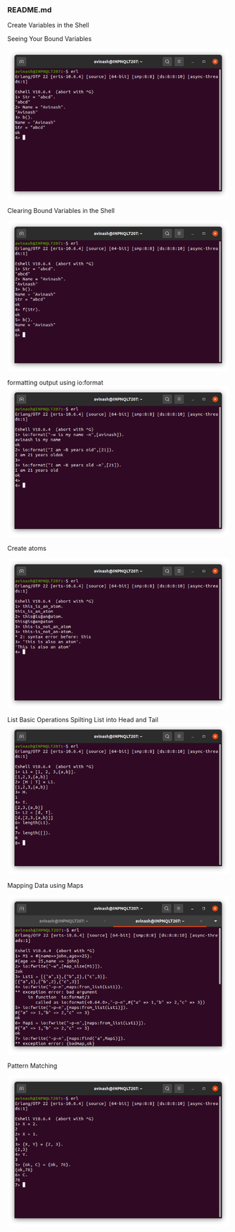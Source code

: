 ### README.md

Create Variables in the Shell

Seeing Your Bound Variables

![](images/bound%20var.png)

Clearing Bound Variables in the Shell

![](images/clear%20bound%20var.png)

formatting output using io:format
![](images/ioformat.png)


Create atoms

![](images/atom.png)

List Basic Operations
Spilting List into Head and Tail
![](images/list.png)

Mapping Data using Maps 

![](images/Maps.png)

Pattern Matching

![](images/PattermMatch.png)



